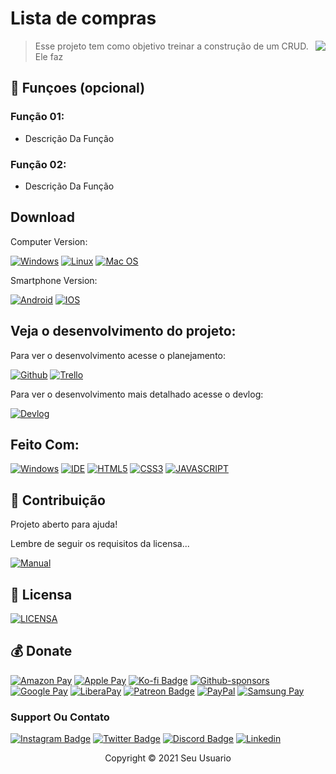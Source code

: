 # Lista de compras 

<img src="https://user-images.githubusercontent.com/72115747/149045886-35d55d21-4543-46b2-8b4f-ada774818be1.png" align="right" > 

<p >

> Esse projeto tem como objetivo treinar a construção de um CRUD. Ele faz 

## 🔧 Funçoes (opcional)

### Função 01:
- Descrição Da Função

### Função 02:
- Descrição Da Função

## Download

Computer Version:

[![Windows](https://img.shields.io/badge/Windows-0078D6?style=for-the-badge&logo=windows&logoColor=white)](https://github.com/seu-usuario/seu-repositorio/releases)
[![Linux](https://img.shields.io/badge/Linux-FF6600?style=for-the-badge&logo=linux&logoColor=white)](https://github.com/seu-usuario/seu-repositorio/releases)
[![Mac OS](https://img.shields.io/badge/mac%20os-000000?style=for-the-badge&logo=macos&logoColor=F0F0F0)](https://github.com/seu-usuario/seu-repositorio/releases)

Smartphone Version:

[![Android](https://img.shields.io/badge/Android-3DDC84?style=for-the-badge&logo=Android&logoColor=white)](https://github.com/seu-usuario/seu-repositorio/releases)
[![IOS](https://img.shields.io/badge/iOS-000000?style=for-the-badge&logo=ios&logoColor=white)](https://github.com/seu-usuario/seu-repositorio/releases)

## Veja o desenvolvimento do projeto:

Para ver o desenvolvimento acesse o planejamento:

[![Github](https://img.shields.io/badge/GitHub-100000?style=for-the-badge&logo=github&logoColor=white)](https://github.com/seu-usuario/seu-repositorio/projects/1)
[![Trello](https://img.shields.io/badge/Trello-0052CC?style=for-the-badge&logo=trello&logoColor=white)](https://trello.com/link-do-trello-do-projeto)

Para ver o desenvolvimento mais detalhado acesse o devlog:

[![Devlog](https://img.shields.io/badge/Devlog-999999?style=for-the-badge&logo=Files&logoColor=white)](https://gist.github.com/seu-usuario/sua-gist-ou-readme)

## Feito Com:
[![Windows](https://img.shields.io/badge/Windows-0078D6?style=for-the-badge&logo=windows&logoColor=white)](https://www.microsoft.com/pt-br/windows/get-windows-10)
[![IDE](https://img.shields.io/badge/Visual_studio_code-0078D4?style=for-the-badge&logo=visual%20studio%20code&logoColor=white)](https://code.visualstudio.com/)
[![HTML5](https://img.shields.io/badge/HTML5-E34F26?style=for-the-badge&logo=html5&logoColor=white)](https://developer.mozilla.org/pt-BR/docs/Web/HTML)
[![CSS3](https://img.shields.io/badge/CSS3-1572B6?style=for-the-badge&logo=css3&logoColor=white)](https://developer.mozilla.org/pt-BR/docs/Web/CSS)
[![JAVASCRIPT](https://img.shields.io/badge/JavaScript-F7DF1E?style=for-the-badge&logo=javascript&logoColor=black)](https://developer.mozilla.org/pt-BR/docs/Web/JavaScript)

## 🤝 Contribuição

Projeto aberto para ajuda!

Lembre de seguir os requisitos da licensa...

[![Manual](https://img.shields.io/badge/Manual-999999?style=for-the-badge&logo=BookStack&logoColor=white
)](https://github.com/seu-usuario/seu-repositorio/manual.md)

## 🔖 Licensa
[![LICENSA](https://img.shields.io/badge/Custom_GPL_3.0-E58080?style=for-the-badge&logo=bookstack&logoColor=white)](/LICENSE)

## 💰 Donate
[![Amazon Pay](https://img.shields.io/badge/AmazonPay-ff9900.svg?style=for-the-badge&logo=Amazon-Pay&logoColor=white)](https://link-da-sua-pagina)
[![Apple Pay](https://img.shields.io/badge/ApplePay-000000.svg?style=for-the-badge&logo=Apple-Pay&logoColor=white)](https://link-da-sua-pagina)
[![Ko-fi Badge](https://img.shields.io/badge/Ko--fi-F16061?style=for-the-badge&logo=ko-fi&logoColor=white)](https://ko-fi.com/seu-usuario)
[![Github-sponsors](https://img.shields.io/badge/sponsor-30363D?style=for-the-badge&logo=GitHub-Sponsors&logoColor=#EA4AAA)](https://link-da-sua-pagina)
[![Google Pay](https://img.shields.io/badge/GooglePay-%233780F1.svg?style=for-the-badge&logo=Google-Pay&logoColor=white)](https://link-da-sua-pagina)
[![LiberaPay](https://img.shields.io/badge/Liberapay-F6C915?style=for-the-badge&logo=liberapay&logoColor=black)](https://link-da-sua-pagina)
[![Patreon Badge](https://img.shields.io/badge/Patreon-F96854?style=for-the-badge&logo=patreon&logoColor=white)](https://patreon.com/sua-pagina)
[![PayPal](https://img.shields.io/badge/PayPal-00457C?style=for-the-badge&logo=paypal&logoColor=white)](https://link-da-sua-pagina)
[![Samsung Pay](https://img.shields.io/badge/SamsungPay-1428A0.svg?style=for-the-badge&logo=Samsung-Pay&logoColor=white)](https://link-da-sua-pagina)

### Support Ou Contato

[![Instagram Badge](https://img.shields.io/badge/Instagram-E4405F?style=for-the-badge&logo=instagram&logoColor=white)](https://instagram.com/seu-usuario/)
[![Twitter Badge](https://img.shields.io/badge/Twitter-1DA1F2?style=for-the-badge&logo=twitter&logoColor=white)](https://twitter.com/seu-usuario)
[![Discord Badge](https://img.shields.io/badge/Discord-7289DA?style=for-the-badge&logo=discord&logoColor=white)](https://discord.gg/seu-server)
[![Linkedin](https://img.shields.io/badge/LinkedIn-0077B5?style=for-the-badge&logo=linkedin&logoColor=white)](https://www.linkedin.com/in/seu-usuario/)

<p align="center">Copyright © 2021 Seu Usuario</p>
